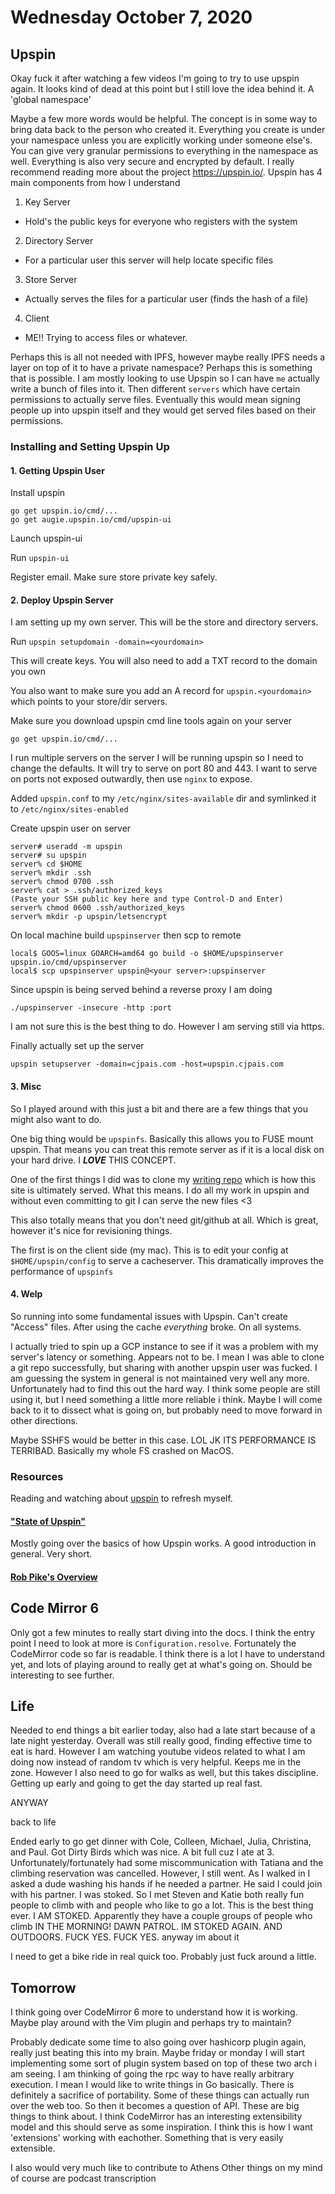 # Wednesday October 7, 2020


## Upspin

Okay fuck it after watching a few videos I'm going to try to use upspin again. It looks kind of dead at this point but I still love the idea behind it. A 'global namespace'

Maybe a few more words would be helpful. The concept is in some way to bring data back to the person who created it. Everything you create is under your namespace unless you are explicitly working under someone else's. You can give very granular permissions to everything in the namespace as well. Everything is also very secure and encrypted by default. I really recommend reading more about the project <https://upspin.io/>.  Upspin has 4 main components from how I understand

1. Key Server
  * Hold's the public keys for everyone who registers with the system  
2. Directory Server
  * For a particular user this server will help locate specific files
3. Store Server
  * Actually serves the files for a particular user (finds the hash of a file)
4. Client
  * ME!! Trying to access files or whatever.

Perhaps this is all not needed with IPFS, however maybe really IPFS needs a layer on top of it to have a private namespace? Perhaps this is something that is possible. I am mostly looking to use Upspin so I can have `me` actually write a bunch of files into it. Then different `servers` which have certain permissions to actually serve files. Eventually this would mean signing people up into upspin itself and they would get served files based on their permissions.

### Installing and Setting Upspin Up

#### 1. Getting Upspin User

Install upspin
```
go get upspin.io/cmd/...
go get augie.upspin.io/cmd/upspin-ui
```

Launch upspin-ui

Run `upspin-ui`

Register email. Make sure store private key safely.

#### 2. Deploy Upspin Server

I am setting up my own server. This will be the store and directory servers.

Run `upspin setupdomain -domain=<yourdomain>`

This will create keys. You will also need to add a TXT record to the domain you own

You also want to make sure you add an A record for `upspin.<yourdomain>` which points to your store/dir servers.

Make sure you download upspin cmd line tools again on your server 

`go get upspin.io/cmd/...`

I run multiple servers on the server I will be running upspin so I need to change the defaults. It will try to serve on port 80 and 443. I want to serve on ports not exposed outwardly, then use `nginx` to expose.

Added `upspin.conf` to my `/etc/nginx/sites-available` dir and symlinked it to `/etc/nginx/sites-enabled`

Create upspin user on server

```
server# useradd -m upspin
server# su upspin
server% cd $HOME
server% mkdir .ssh
server% chmod 0700 .ssh
server% cat > .ssh/authorized_keys
(Paste your SSH public key here and type Control-D and Enter)
server% chmod 0600 .ssh/authorized_keys
server% mkdir -p upspin/letsencrypt
```

On local machine build `upspinserver` then scp to remote

```
local$ GOOS=linux GOARCH=amd64 go build -o $HOME/upspinserver upspin.io/cmd/upspinserver
local$ scp upspinserver upspin@<your server>:upspinserver
```

Since upspin is being served behind a reverse proxy I am doing 

`./upspinserver -insecure -http :port`

I am not sure this is the best thing to do. However I am serving still via https.

Finally actually set up the server

`upspin setupserver -domain=cjpais.com -host=upspin.cjpais.com`

#### 3. Misc

So I played around with this just a bit and there are a few things that you might also want to do.

One big thing would be `upspinfs`. Basically this allows you to FUSE mount upspin. That means you can treat this remote server as if it is a local disk on your hard drive. I ***LOVE*** THIS CONCEPT.  

One of the first things I did was to clone my [writing repo](https://github.com/cjpais/writing) which is how this site is ultimately served. What this means. I do all my work in upspin and without even committing to git I can serve the new files <3

This also totally means that you don't need git/github at all. Which is great, however it's nice for revisioning things. 

The first is on the client side (my mac). This is to edit your config at `$HOME/upspin/config` to serve a cacheserver. This dramatically improves the performance of `upspinfs`

#### 4. Welp

So running into some fundamental issues with Upspin. Can't create "Access" files. After using the cache *everything* broke. On all systems.

I actually tried to spin up a GCP instance to see if it was a problem with my server's latency or something. Appears not to be. I mean I was able to clone a git repo successfully, but sharing with another upspin user was fucked. I am guessing the system in general is not maintained very well any more. Unfortunately had to find this out the hard way. I think some people are still using it, but I need something a little more reliable i think. Maybe I will come back to it to dissect what is going on, but probably need to move forward in other directions. 

Maybe SSHFS would be better in this case. LOL JK ITS PERFORMANCE IS TERRIBAD. Basically my whole FS crashed on MacOS.

### Resources 
Reading and watching about [upspin](https://upspin.io/) to refresh myself.

#### ["State of Upspin"](https://www.youtube.com/watch?v=ixjV6zoIXfQ)

Mostly going over the basics of how Upspin works. A good introduction in general. Very short.

#### [Rob Pike's Overview](https://www.youtube.com/watch?v=ENLWEfi0Tkg)

## Code Mirror 6

Only got a few minutes to really start diving into the docs. I think the entry point I need to look at more is `Configuration.resolve`. Fortunately the CodeMirror code so far is readable. I think there is a lot I have to understand yet, and lots of playing around to really get at what's going on. Should be interesting to see further.


## Life

Needed to end things a bit earlier today, also had a late start because of a late night yesterday. Overall was still really good, finding effective time to eat is hard. However I am watching youtube videos related to what I am doing now instead of random tv which is very helpful. Keeps me in the zone. However I also need to go for walks as well, but this takes discipline. Getting up early and going to get the day started up real fast. 

ANYWAY

back to life

Ended early to go get dinner with Cole, Colleen, Michael, Julia, Christina, and Paul. Got Dirty Birds which was nice. A bit full cuz I ate at 3. Unfortunately/fortunately had some miscommunication with Tatiana and the climbing reservation was cancelled. However, I still went. As I walked in I asked a dude washing his hands if he needed a partner. He said I could join with his partner. I was stoked. So I met Steven and Katie both really fun people to climb with and people who like to go a lot. This is the best thing ever. I AM STOKED. Apparently they have a couple groups of people who climb IN THE MORNING! DAWN PATROL. IM STOKED AGAIN. AND OUTDOORS. FUCK YES. FUCK YES. anyway im about it

I need to get a bike ride in real quick too. Probably just fuck around a little.

## Tomorrow 

I think going over CodeMirror 6 more to understand how it is working. Maybe play around with the Vim plugin and perhaps try to maintain?

Probably dedicate some time to also going over hashicorp plugin again, really just beating this into my brain. Maybe friday or monday I will start implementing some sort of plugin system based on top of these two arch i am seeing. I am thinking of going the rpc way to have really arbitrary execution. I mean I would like to write things in Go basically. There is definitely a sacrifice of portability. Some of these things can actually run over the web too. So then it becomes a question of API. These are big things to think about. I think CodeMirror has an interesting extensibility model and this should serve as some inspiration. I think this is how I want 'extensions' working with eachother. Something that is very easily extensible. 

I also would very much like to contribute to Athens
Other things on my mind of course are podcast transcription